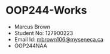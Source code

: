 # OOP244-Works

- Marcus Brown
- Student No: 127900223
- Email Id: mbrown106@myseneca.ca
- OOP244NAA
